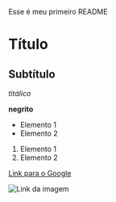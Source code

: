 Esse é meu primeiro README
# Título

## Subtítulo

*titálico*

**negrito**

- Elemento 1
- Elemento 2

1) Elemento 1
2) Elemento 2

[Link para o Google](Https://www.google.com)

![Link da imagem](https://git-scm.com/images/branching-illustration@2x.png
)
